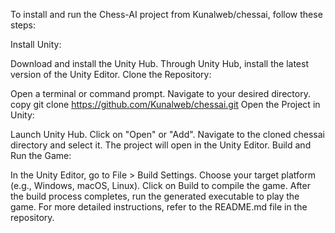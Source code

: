 To install and run the Chess-AI project from Kunalweb/chessai, follow these steps:

Install Unity:

Download and install the Unity Hub.
Through Unity Hub, install the latest version of the Unity Editor.
Clone the Repository:

Open a terminal or command prompt.
Navigate to your desired directory.
copy
git clone https://github.com/Kunalweb/chessai.git
Open the Project in Unity:

Launch Unity Hub.
Click on "Open" or "Add".
Navigate to the cloned chessai directory and select it.
The project will open in the Unity Editor.
Build and Run the Game:

In the Unity Editor, go to File > Build Settings.
Choose your target platform (e.g., Windows, macOS, Linux).
Click on Build to compile the game.
After the build process completes, run the generated executable to play the game.
For more detailed instructions, refer to the README.md file in the repository.

